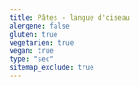 ```yaml
---
title: Pâtes - langue d'oiseau
alergene: false
gluten: true
vegetarien: true
vegan: true
type: "sec"
sitemap_exclude: true
---
```

